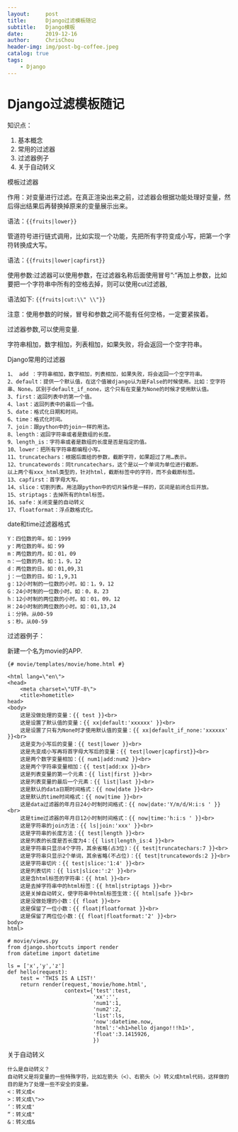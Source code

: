 ```yaml
---
layout:     post
title:      Django过滤模板随记
subtitle:   Django模板
date:       2019-12-16
author:     ChrisChou
header-img: img/post-bg-coffee.jpeg
catalog: true
tags:
    - Django
---
```


# Django过滤模板随记

知识点：

1.  基本概念
2.  常用的过滤器
3.  过滤器例子
4.  关于自动转义

模板过滤器

作用：对变量进行过滤。在真正渲染出来之前，过滤器会根据功能处理好变量，然后得出结果后再替换掉原来的变量展示出来。

语法：```{{fruits|lower}}```

管道符号进行链式调用，比如实现一个功能，先把所有字符变成小写，把第一个字符转换成大写。

语法：```{{fruits|lower|capfirst}}```

使用参数:过滤器可以使用参数，在过滤器名称后面使用冒号”:”再加上参数，比如要把一个字符串中所有的空格去掉，则可以使用cut过滤器,

语法如下: ```{{fruits|cut:\\" \\"}}```

注意：使用参数的时候，冒号和参数之间不能有任何空格，一定要紧挨着。

过滤器参数,可以使用变量.

字符串相加，数字相加，列表相加，如果失败，将会返回一个空字符串。

Django常用的过滤器

```
1、 add ：字符串相加，数字相加，列表相加，如果失败，将会返回一个空字符串。
2、default：提供一个默认值，在这个值被django认为是False的时候使用。比如：空字符串、None。区别于default_if_none，这个只有在变量为None的时候才使用默认值。
3、first：返回列表中的第一个值。
4、last：返回列表中的最后一个值。
5、date：格式化日期和时间。
6、time：格式化时间。
7、join：跟python中的join一样的用法。
8、length：返回字符串或者是数组的长度。
9、length_is：字符串或者是数组的长度是否是指定的值。
10、lower：把所有字符串都编程小写。
11、truncatechars：根据后面给的参数，截断字符，如果超过了用…表示。
12、truncatewords：同truncatechars，这个是以一个单词为单位进行截断。
以上两个有xxx_html类型的，针对html，截断标签中的字符，而不会截断标签。
13、capfirst：首字母大写。
14、slice：切割列表。用法跟python中的切片操作是一样的，区间是前闭合后开放。
15、striptags：去掉所有的html标签。
16、safe：关闭变量的自动转义
17、floatformat：浮点数格式化。
```

date和time过滤器格式

```
Y：四位数的年。如：1999
y：两位数的年。如：99
m：两位数的月。如：01，09
n：一位数的月。如：1，9，12
d：两位数的日。如：01,09,31
j：一位数的日。如：1,9,31
g：12小时制的一位数的小时。如：1，9，12
G：24小时制的一位数小时。如：0，8，23
h：12小时制的两位数的小时。如：01，09，12
H：24小时制的两位数的小时。如：01,13,24
i：分钟。从00-59
s：秒。从00-59
```

过滤器例子：

新建一个名为movie的APP.

```
{# movie/templates/movie/home.html #}

<html lang=\"en\">
<head>
    <meta charset=\"UTF-8\">
    <title>hometitle>
head>
<body>
    这是没做处理的变量：{{ test }}<br>
    这是设置了默认值的变量：{{ xx|default:'xxxxxx' }}<br>
    这是设置了只有为None时才使用默认值的变量：{{ xx|default_if_none:'xxxxxx' }}<br>
    这是变为小写后的变量：{{ test|lower }}<br>
    这是先变成小写再将首字母大写后的变量：{{ test|lower|capfirst}}<br>
    这是两个数字变量相加：{{ num1|add:num2 }}<br>
    这是两个字符串变量相加：{{ test|add:xx }}<br>
    这是列表变量的第一个元素：{{ list|first }}<br>
    这是列表变量的最后一个元素：{{ list|last }}<br>
    这是默认的data日期时间格式：{{ now|date }}<br>
    这是默认的time时间格式：{{ now|time }}<br>
    这是data过滤器的年月日24小时制时间格式：{{ now|date:'Y/m/d/H:i:s ' }}<br>
    这是time过滤器的年月日12小时制时间格式：{{ now|time:'h:i:s ' }}<br>
    这是字符串的join方法：{{ ls|join:'xxx' }}<br>
    这是字符串的长度方法：{{ test|length }}<br>
    这是列表的长度是否长度为4：{{ list|length_is:4 }}<br>
    这是字符串只显示4个字符，其余省略(占3位)：{{ test|truncatechars:7 }}<br>
    这是字符串只显示2个单词，其余省略(不占位)：{{ test|truncatewords:2 }}<br>
    这是字符串切片：{{ test|slice:'1:4' }}<br>
    这是列表切片：{{ list|slice:':2' }}<br>
    这是含html标签的字符串：{{ html }}<br>
    这是去掉字符串中的html标签：{{ html|striptags }}<br>
    这是关掉自动转义，使字符串中html标签生效：{{ html|safe }}<br>
    这是没做处理的小数：{{ float }}<br>
    这是保留了一位小数：{{ float|floatformat }}<br>
    这是保留了两位位小数：{{ float|floatformat:'2' }}<br>  
body>
html>

# movie/views.py
from django.shortcuts import render
from datetime import datetime

ls = ['x','y','z']
def hello(request):
    test = 'THIS IS A LIST!'
    return render(request,'movie/home.html',
                  context={'test':test,
                           'xx':'',
                           'num1':1,
                           'num2':2,
                           'list':ls,
                           'now':datetime.now,
                           'html':'<h1>hello django!!!h1>',
                           'float':3.1415926,
                           })
```

关于自动转义

```
什么是自动转义？
自动转义是将变量的一些特殊字符，比如左箭头（<）、右箭头（>）转义成html代码，这样做的目的是为了处理一些不安全的变量。
<：转义成<
>：转义成\">>
‘：转义成'
“：转义成"
&：转义成&
```
